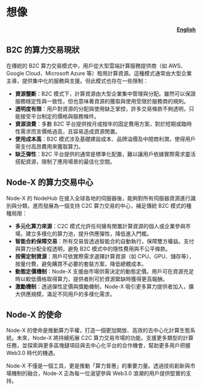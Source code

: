 # 想像

<p align="right"><a href="https://docs.node-x.xyz/en/about-node-x/imagine"><strong>English</strong></a></p>

## **B2C 的算力交易現狀**

在傳統的 B2C 算力交易模式中，用戶從大型雲端計算服務提供商（如 AWS、Google Cloud、Microsoft Azure 等）租用計算資源。這種模式通常由大型企業主導，提供集中化的服務與支援。但此模式也存在一些限制：

* **資源壟斷**：B2C 模式下，計算資源由大型企業集中管理與分配。雖然可以保證服務穩定性與一致性，但也意味著資源的獲取與使用受限於服務商的規則。
* **透明度有限**：用戶對資源的分配與使用缺乏掌控，許多交易條款不夠透明，只能接受平台制定的價格與服務條件。
* **資源浪費**：多數 B2C 平台提供按月或按年的固定費用方案，對於短期或臨時性需求而言價格過高，且容易造成資源閒置。
* **使用成本高**：B2C 模式涉及基礎建設成本、品牌溢價及中間商利潤，使得用戶需支付高昂費用來獲取算力。
* **缺乏彈性**：B2C 平台提供的通常是標準化配置，難以讓用戶依據實際需求靈活搭配資源，限制了應用場景的最佳化空間。

## **Node-X 的算力交易中心**

Node-X 的 NodeHub 在接入全球各地的伺服器後，能夠對所有伺服器資源進行識別與分類，進而發展為一個支持 C2C 算力交易的中心，補足傳統 B2C 模式的種種局限：

* **多元化算力來源**：C2C 模式允許任何擁有閒置計算資源的個人或企業參與市場，建立多樣化的算力池，提升供應彈性，降低進入門檻。
* **智能合約保障交易**：所有交易皆透過智能合約自動執行，保障雙方權益。支付與算力分配全程透明，避免 B2C 模式中的隱性費用與不公平條款。
* **按需定制資源**：用戶可依實際需求選擇計算資源（如 CPU、GPU、儲存等），按量付費，避免購買不必要的套裝方案，降低總體成本。
* **動態定價機制**：Node-X 支援由市場供需決定的動態定價。用戶可在資源充足時以較低價格取得算力，提供者則可於資源緊缺時獲得更高報酬。
* **激勵機制**：透過彈性定價與獎勵機制，Node-X 吸引更多算力提供者加入，擴大供應規模，滿足不同用戶的多樣化需求。

## **Node-X 的使命**

Node-X 的使命是推動算力平權，打造一個更加開放、高效的去中心化計算生態系統。未來，Node-X 將持續拓展 C2C 算力交易市場的功能，支援更多類型的計算任務，並探索與更多區塊鏈項目與去中心化平台的合作機會，幫助更多用戶把握 Web3.0 時代的機遇。

Node-X 不僅是一個工具，更是推動「算力普惠」的重要力量。透過技術創新與市場機制的融合，Node-X 正為每一位渴望參與 Web3.0 浪潮的用戶提供堅實的支持。


